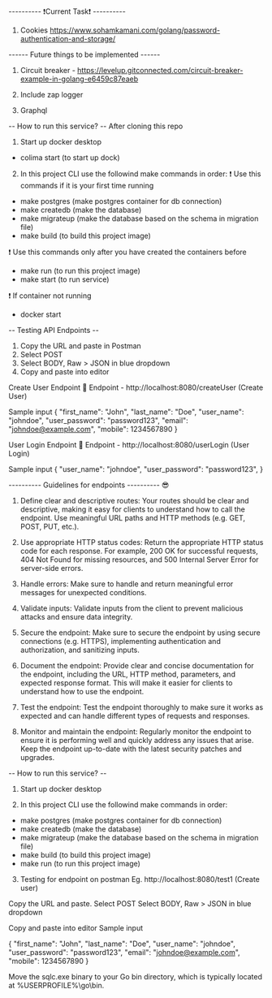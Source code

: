 
---------- ❗️Current Task❗️ ----------

1. Cookies https://www.sohamkamani.com/golang/password-authentication-and-storage/

------ Future things to be implemented ------

1. Circuit breaker - https://levelup.gitconnected.com/circuit-breaker-example-in-golang-e6459c87eaeb

2. Include zap logger

3. Graphql

-- How to run this service? -- 
 After cloning this repo

1. Start up docker desktop
- colima start (to start up dock)

2. In this project CLI use the followind make commands in order:
❗️ Use this commands if it is your first time running
- make postgres (make postgres container for db connection)
- make createdb (make the database)
- make migrateup (make the database based on the schema in migration file)
- make build (to build this project image)

❗️ Use this commands only after you have created the containers before
- make run (to run this project image)
- make start (to run service)

❗️ If container not running 
- docker start <container id>


-- Testing API Endpoints -- 

1. Copy the URL and paste in Postman
2. Select POST
3. Select BODY, Raw > JSON in blue dropdown
4. Copy and paste into editor

Create User Endpoint 🐣
Endpoint - http://localhost:8080/createUser (Create User)

Sample input
{
  "first_name": "John",
  "last_name": "Doe",
  "user_name": "johndoe",
  "user_password": "password123",
  "email": "johndoe@example.com",
  "mobile": 1234567890
}

User Login Endpoint 🐣
Endpoint - http://localhost:8080/userLogin (User Login)

Sample input
{
  "user_name": "johndoe",
  "user_password": "password123",
}

---------- Guidelines for endpoints ---------- 😎
1. Define clear and descriptive routes: Your routes should be clear and descriptive, making it easy for clients to understand how to call the endpoint. Use meaningful URL paths and HTTP methods (e.g. GET, POST, PUT, etc.).

2. Use appropriate HTTP status codes: Return the appropriate HTTP status code for each response. For example, 200 OK for successful requests, 404 Not Found for missing resources, and 500 Internal Server Error for server-side errors.

3. Handle errors: Make sure to handle and return meaningful error messages for unexpected conditions.

4. Validate inputs: Validate inputs from the client to prevent malicious attacks and ensure data integrity.

5. Secure the endpoint: Make sure to secure the endpoint by using secure connections (e.g. HTTPS), implementing authentication and authorization, and sanitizing inputs.

6. Document the endpoint: Provide clear and concise documentation for the endpoint, including the URL, HTTP method, parameters, and expected response format. This will make it easier for clients to understand how to use the endpoint.

7. Test the endpoint: Test the endpoint thoroughly to make sure it works as expected and can handle different types of requests and responses.

8. Monitor and maintain the endpoint: Regularly monitor the endpoint to ensure it is performing well and quickly address any issues that arise. Keep the endpoint up-to-date with the latest security patches and upgrades.


-- How to run this service? -- 
 
1. Start up docker desktop

2. In this project CLI use the followind make commands in order:
- make postgres (make postgres container for db connection)
- make createdb (make the database)
- make migrateup (make the database based on the schema in migration file)
- make build (to build this project image)
- make run (to run this project image)

3. Testing for endpoint on postman
Eg. http://localhost:8080/test1 (Create user)

Copy the URL and paste.
Select POST
Select BODY, Raw > JSON in blue dropdown

Copy and paste into editor
Sample input

{
  "first_name": "John",
  "last_name": "Doe",
  "user_name": "johndoe",
  "user_password": "password123",
  "email": "johndoe@example.com",
  "mobile": 1234567890
}

Move the sqlc.exe binary to your Go bin directory, which is typically located at %USERPROFILE%\go\bin.